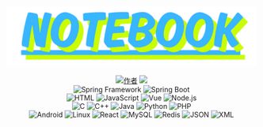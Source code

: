 <a href="#" alt="logo" ><img src="https://github.com/01Vortex/NoteBook/blob/main/notebook.png" width="1000px"/></a>
<p align="center">
  <a href="#"><img src="https://img.shields.io/badge/Author-01Vortex-orange.svg" alt="作者"></a>
  <img src="https://img.shields.io/github/stars/01Vortex/01Vortex.github.io.svg?style=social">
  
  <br>
  <!-- Spring全家桶 -->
  <img src="https://img.shields.io/badge/Spring%20Framework-6DB33F?logo=spring&logoColor=white" alt="Spring Framework">
  <img src="https://img.shields.io/badge/Spring%20Boot-6DB33F?logo=spring-boot&logoColor=white" alt="Spring Boot">
  
  <br>
  <!-- 前端 -->
  <img src="https://img.shields.io/badge/HTML-E44D26?logo=html5&logoColor=white" alt="HTML">
  <img src="https://img.shields.io/badge/JavaScript-F7DF1E?logo=javascript&logoColor=black" alt="JavaScript">
  <img src="https://img.shields.io/badge/Vue-4FC08D?logo=vuedotjs&logoColor=white" alt="Vue">
  <img src="https://img.shields.io/badge/Node.js-339933?logo=nodedotjs&logoColor=white" alt="Node.js">
  
  <br>
  <!-- 后端 -->
  <img src="https://img.shields.io/badge/C-00599C?logo=c&logoColor=white" alt="C">
  <img src="https://img.shields.io/badge/C%2B%2B-00599C?logo=cplusplus&logoColor=white" alt="C++">
  <img src="https://img.shields.io/badge/Java-ED8B00?logo=openjdk&logoColor=white" alt="Java">
  <img src="https://img.shields.io/badge/Python-3776AB?logo=python&logoColor=white" alt="Python">
  <img src="https://img.shields.io/badge/PHP-777BB4?logo=php&logoColor=white" alt="PHP">

  <br>
  <!-- 其他 -->
  <img src="https://img.shields.io/badge/-Android-3DDC84?logo=android&logoColor=white" alt="Android">
  <img src="https://img.shields.io/badge/-Linux-FCC624?logo=linux&logoColor=black" alt="Linux">
  <img src="https://img.shields.io/badge/-React-61DAFB?logo=react&logoColor=black" alt="React">
  <img src="https://img.shields.io/badge/-MySQL-4479A1?logo=mysql&logoColor=white" alt="MySQL">
  <img src="https://img.shields.io/badge/Redis-DC382D?logo=redis&logoColor=white" alt="Redis">
  <img src="https://img.shields.io/badge/JSON-FFD700?logo=json&logoColor=white" alt="JSON">
  <img src="https://img.shields.io/badge/XML-D54E21?logo=xml&logoColor=white" alt="XML">
</p>


    
